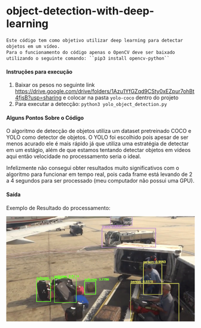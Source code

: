# object-detection-with-deep-learning

	Este código tem como objetivo utilizar deep learning para detectar objetos em um vídeo.
	Para o funcionamento do código apenas o OpenCV deve ser baixado utilizando o seguinte comando: ``pip3 install opencv-python``

#### Instruções para execução

1. Baixar os pesos no seguinte link https://drive.google.com/drive/folders/1Azu1YfGZqd9CSty0xEZpur7ohBt4fjsB?usp=sharing e colocar na pasta ``yolo-coco`` dentro do projeto
2. Para executar a detecção: ``python3 yolo_object_detection.py``

#### Alguns Pontos Sobre o Código
 
 O algoritmo de detecção de objetos utiliza um dataset pretreinado COCO e YOLO como detector de objetos. O YOLO foi escolhido pois apesar de ser menos acurado ele é mais rápido já que utiliza uma estratégia de detectar em um estágio, além de que estamos tentando detectar objetos em vídeos aqui então velocidade no processamento seria o ideal.

 Infelizmente não consegui obter resultados muito significativos com o algoritmo para funcionar em tempo real, pois cada frame está levando de 2 a 4 segundos para ser processado (meu computador não possui uma GPU).

#### Saída

 Exemplo de Resultado do processamento:
 
 ![picture](detection_example/detection_example.png)
